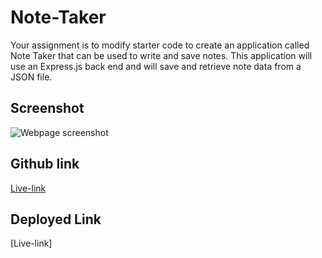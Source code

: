 # Note-Taker
Your assignment is to modify starter code to create an application called Note Taker that can be used to write and save notes. This application will use an Express.js back end and will save and retrieve note data from a JSON file.

## Screenshot
![Webpage screenshot](./Assets/Images/Screen%20Shot%202022-08-30%20at%207.26.36%20PM%20(2).png)

## Github link
[Live-link](https://christilato.github.io/Challenge2/)

## Deployed Link
[Live-link]